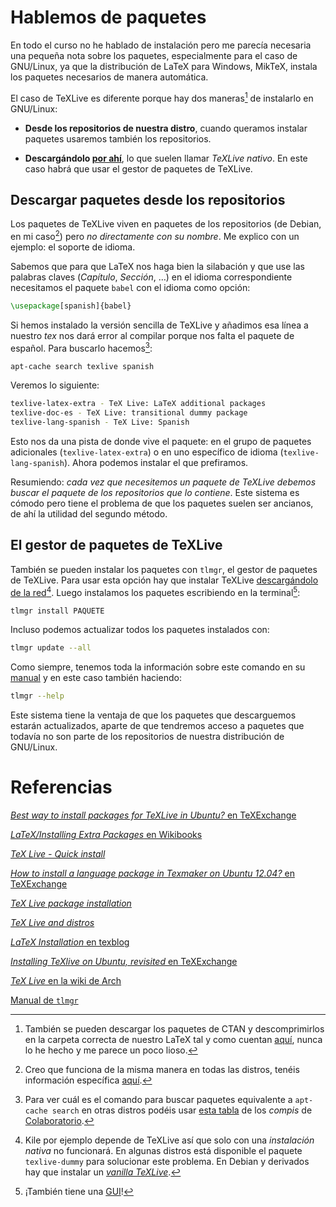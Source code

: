 # Hablemos de paquetes

En todo el curso no he hablado de instalación pero me parecía
necesaria una pequeña nota sobre los paquetes, especialmente para el
caso de GNU/Linux, ya que la distribución de LaTeX para Windows,
MikTeX, instala los paquetes necesarios de manera automática.

El caso de TeXLive es diferente porque hay dos maneras[^manual] de
instalarlo en GNU/Linux:

[^manual]: También se pueden descargar los paquetes de CTAN y
descomprimirlos en la carpeta correcta de nuestro LaTeX tal y como
cuentan
[aquí](https://en.wikibooks.org/wiki/LaTeX/Installing_Extra_Packages),
nunca lo he hecho y me parece un poco lioso.

* **Desde los repositorios de nuestra distro**, cuando queramos
  instalar paquetes usaremos también los repositorios.

* **Descargándolo [por ahí][texlive]**, lo que suelen llamar *TeXLive
  nativo*. En este caso habrá que usar el gestor de paquetes de
  TeXLive.

[texlive]: https://www.tug.org/texlive/doc/texlive-en/texlive-en.html#installation

## Descargar paquetes desde los repositorios

Los paquetes de TeXLive viven en paquetes de los repositorios (de
Debian, en mi caso[^distro]) pero *no directamente con su nombre*. Me
explico con un ejemplo: el soporte de idioma.

[^distro]: Creo que funciona de la misma manera en todas las distros,
tenéis información específica
[aquí](http://tug.org/texlive/distro.html).

Sabemos que para que LaTeX nos haga bien la silabación y que use las
palabras claves (*Capítulo*, *Sección*, …) en el idioma
correspondiente necesitamos el paquete `babel` con el idioma como
opción:

```latex
\usepackage[spanish]{babel}
```

Si hemos instalado la versión sencilla de TeXLive y añadimos esa línea
a nuestro *tex* nos dará error al compilar porque nos falta el paquete
de español. Para buscarlo hacemos[^distroCom]:

[^distroCom]: Para ver cuál es el comando para buscar paquetes
equivalente a `apt-cache search` en otras distros podéis usar
[esta tabla][tabla] de los *compis* de [Colaboratorio].

[tabla]: https://colaboratorio.net/gestor-paquetes.html
[Colaboratorio]: https://colaboratorio.net/

```bash
apt-cache search texlive spanish
```

Veremos lo siguiente:

```bash
texlive-latex-extra - TeX Live: LaTeX additional packages
texlive-doc-es - TeX Live: transitional dummy package
texlive-lang-spanish - TeX Live: Spanish
```

Esto nos da una pista de donde vive el paquete: en el grupo de
paquetes adicionales (`texlive-latex-extra`) o en uno específico de
idioma (`texlive-lang-spanish`). Ahora podemos instalar el que
prefiramos.

Resumiendo: *cada vez que necesitemos un paquete de TeXLive debemos
buscar el paquete de los repositorios que lo contiene*. Este sistema
es cómodo pero tiene el problema de que los paquetes suelen ser
ancianos, de ahí la utilidad del segundo método.

## El gestor de paquetes de TeXLive

También se pueden instalar los paquetes con `tlmgr`, el gestor de
paquetes de TeXLive. Para usar esta opción hay que instalar TeXLive
[descargándolo de la red][internet][^kile]. Luego instalamos los
paquetes escribiendo en la terminal[^gui]:

```bash
tlmgr install PAQUETE
```

[internet]: http://tug.org/texlive/acquire-netinstall.html

[^kile]: Kile por ejemplo depende de TeXLive así que solo con una
*instalación nativa* no funcionará. En algunas distros está disponible
el paquete `texlive-dummy` para solucionar este problema. En Debian y
derivados hay que instalar un [*vanilla TeXLive*].

[*vanilla TeXLive*]: http://tug.org/texlive/debian.html#vanilla

[^gui]: ¡También tiene una [GUI]! 

[GUI]: https://darrengoossens.wordpress.com/tag/gui/

Incluso podemos actualizar todos los paquetes instalados con:

```bash
tlmgr update --all
```

Como siempre, tenemos toda la información sobre este comando en su
[manual] y en este caso también haciendo:

```bash
tlmgr --help
```

Este sistema tiene la ventaja de que los paquetes que descarguemos
estarán actualizados, aparte de que tendremos acceso a paquetes que
todavía no son parte de los repositorios de nuestra distribución de
GNU/Linux.

# Referencias

[*Best way to install packages for TeXLive in Ubuntu?* en TeXExchange](http://tex.stackexchange.com/questions/28528/best-way-to-install-packages-for-texlive-in-ubuntu)

[*LaTeX/Installing Extra Packages* en Wikibooks](https://en.wikibooks.org/wiki/LaTeX/Installing_Extra_Packages)

[*TeX Live - Quick install*](https://www.tug.org/texlive/quickinstall.html)

[*How to install a language package in Texmaker on Ubuntu 12.04?* en TeXExchange](http://tex.stackexchange.com/questions/73526/how-to-install-a-language-package-in-texmaker-on-ubuntu-12-04#73528)

[*TeX Live package installation*](https://www.tug.org/texlive/pkginstall.html)

[*TeX Live and distros*](http://tug.org/texlive/distro.html)

[*LaTeX Installation* en texblog](http://texblog.org/2011/05/12/updating-latex-tex-live/)

[*Installing TeXlive on Ubuntu, revisited* en TeXExchange](https://tex.stackexchange.com/questions/114623/installing-texlive-on-ubuntu-revisited)

[*TeX Live* en la wiki de Arch](https://wiki.archlinux.org/index.php/TeX_Live)

[Manual de `tlmgr`][manual]

[manual]: https://www.tug.org/texlive/doc/tlmgr.html
